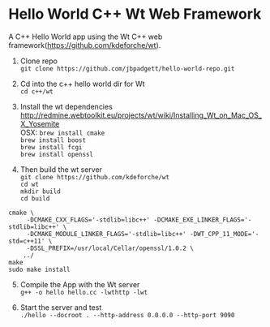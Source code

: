 # Hello World C++ Wt Web Framework

A C++ Hello World app using the Wt C++ web framework(<https://github.com/kdeforche/wt>).  

1. Clone repo  
```git clone https://github.com/jbpadgett/hello-world-repo.git```  

2. Cd into the c++ hello world dir for Wt  
```cd c++/wt```  	

3. Install the wt dependencies
<http://redmine.webtoolkit.eu/projects/wt/wiki/Installing_Wt_on_Mac_OS_X_Yosemite>  
OSX:
`brew install cmake`  
`brew install boost`  
`brew install fcgi`  
`brew install openssl`  

4. Then build the wt server  
`git clone https://github.com/kdeforche/wt`  
`cd wt`  
`mkdir build`  
`cd build`  
```
cmake \
     -DCMAKE_CXX_FLAGS='-stdlib=libc++' -DCMAKE_EXE_LINKER_FLAGS='-stdlib=libc++' \
     -DCMAKE_MODULE_LINKER_FLAGS='-stdlib=libc++' -DWT_CPP_11_MODE='-std=c++11' \
     -DSSL_PREFIX=/usr/local/Cellar/openssl/1.0.2 \
    ../  
make  
sudo make install  
```


5. Compile the App with the Wt server  
`g++ -o hello hello.cc -lwthttp -lwt`  

6. Start the server and test  
`./hello --docroot . --http-address 0.0.0.0 --http-port 9090`


